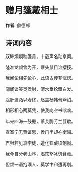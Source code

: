 # 赠月篷戴相士

**作者**: 俞德邻

## 诗词内容

双眸炯炯秋篷月，十载声名动京阙。

隆准龙颜曾为开，麞头鼠目谁撄揬。

我闻论相先论心，此语古传非恍惚。

闾阎谈笑觅侯封，渭水垂纶飘白发。

脍肝盗跖以寿终，赵盖杨韩膏斧钺。

相形相心两莫凭，使我向空书咄咄。

年来四海一鼓鼙，萧艾腾芳兰茝歇。

宣室宁无贾谊思，侯门半却祢衡谒。

君归若见袁李徒，造化韫藏须剞劂。

我今自分老山林，渴饮壑冰饥食蕨。

但烦一语抱璞人，莫学卞和遭再刖。


